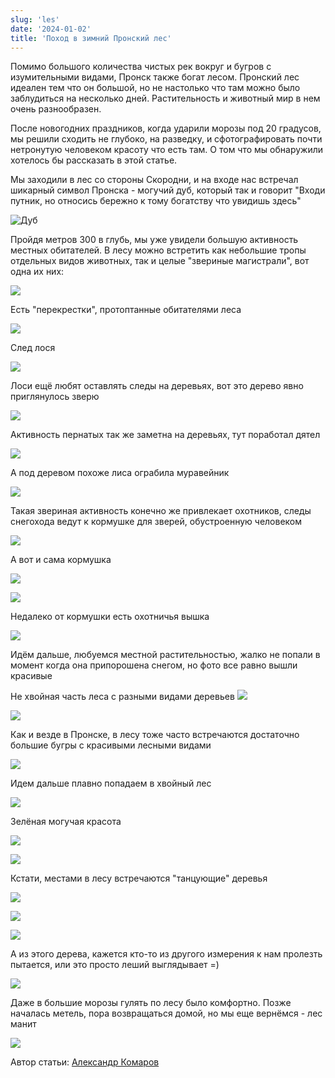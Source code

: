 ```yaml
---
slug: 'les'
date: '2024-01-02'
title: 'Поход в зимний Пронский лес'
---
```


Помимо большого количества чистых рек вокруг и бугров с изумительными видами, Пронск также богат лесом. Пронский лес идеален тем что он большой, но не настолько что там можно было заблудиться на несколько дней. Растительность и животный мир в нем очень разнообразен.

После новогодних праздников, когда ударили морозы под 20 градусов, мы решили сходить не глубоко, на разведку, и сфотографировать почти нетронутую человеком красоту что есть там. О том что мы обнаружили хотелось бы рассказать в этой статье.

Мы заходили в лес со стороны Скородни, и на входе нас встречал шикарный символ Пронска - могучий дуб, который так и говорит "Входи путник, но относись бережно к тому богатству что увидишь здесь"

![Дуб](https://sun9-74.userapi.com/impg/nzGXl3iAi36TgALD5VA91_mzRVR_XZuYaTk9xg/4U0zaH95TWY.jpg?size=2560x1707&quality=95&sign=cb47d61530085a1bad8e74e4186ee11a&type=album)

Пройдя метров 300 в глубь, мы уже увидели большую активность местных обитателей. В лесу можно встретить как небольшие тропы отдельных видов животных, так и целые "звериные магистрали", вот одна их них:

![](https://sun9-8.userapi.com/impg/gT5hagelfl6vcpIl2bhOJjt91b60mVhv8lsCaw/W3MPsKm3Ndo.jpg?size=2560x1707&quality=95&sign=5151bb904bb03e0d003ac60a6b868673&type=album)

Есть "перекрестки", протоптанные обитателями леса

![](https://sun9-20.userapi.com/impg/hpqlQDTKg5QXVYg4c30wnf_ftzsPE7yEJgDS4Q/vGaq6wdRCKM.jpg?size=2560x1707&quality=95&sign=d55939cb99e24bf1a394aa559db6f4f6&type=album)

След лося

![](https://sun9-69.userapi.com/impg/PcLDYRSTuNUyQqNpDqt2YnSIErwEZU9qJxNOoQ/3_beEeIUV3k.jpg?size=2560x1707&quality=95&sign=45a7ecd423248f6d183d275c1c417762&type=album)

Лоси ещё любят оставлять следы на деревьях, вот это дерево явно приглянулось зверю

![](https://sun9-39.userapi.com/impg/ybJIbDIlIGPEc2h9nxgygie0wfwX3_bX51iuAQ/qmkNo1AKOKU.jpg?size=2560x1707&quality=95&sign=bbd7bfaba87ee01898bf3ffbed4ae259&type=album)

Активность пернатых так же заметна на деревьях, тут поработал дятел

![](https://sun9-37.userapi.com/impg/TPqVlGVyEPTVa2SwAIn07vqH_gMPyc_VU0b6cg/g0TLaDKiIDU.jpg?size=2560x1707&quality=95&sign=a36be6f9f8ea408a2e9dfe62c6adfeeb&type=album)

А под деревом похоже лиса ограбила муравейник

![](https://sun9-17.userapi.com/impg/QqlrFNrE1D8_WIFt8Dd6o92KP84xMPFx-E_riQ/K0hWoXxL44I.jpg?size=2560x1707&quality=95&sign=c9ed50a6f4275a4a5cce22560dc4a521&type=album)

Такая звериная активность конечно же привлекает охотников, следы снегохода ведут к кормушке для зверей, обустроенную человеком

![](https://sun9-19.userapi.com/impg/AnMgNM7TD68vgdyHrYUuas-cvv4mW38OVIBo0w/5325PnR5ghw.jpg?size=2560x1707&quality=95&sign=d574b4cc116f99381b9fcd526aa43a61&type=album)

А вот и сама кормушка

![](https://sun9-28.userapi.com/impg/KkVwQ_raRM3nrXFBlHs3kV3-vQLnd6ygIVp1sg/KdgHvLGb7NI.jpg?size=2560x1707&quality=95&sign=a0e8a6f207c1436d4d52bdb9a0c2f57c&type=album)

![](https://sun9-69.userapi.com/impg/QYLYjrzUwyTy5_Xlm79YMEIr0CzHHSBaxbU7qA/lDSgw3sWzdA.jpg?size=2560x1707&quality=95&sign=4dbd82e20a0df5ff8c4d9be7985b9320&type=album)

Недалеко от кормушки есть охотничья вышка

![](https://sun9-73.userapi.com/impg/wcyM3QdL8NYsUz9A79tEoo9UfOeQJlUdsE7_Bg/rMjVORv-Xpo.jpg?size=2560x1707&quality=95&sign=9b36c5f4a1ce3d1986821e0779475ed7&type=album)

Идём дальше, любуемся местной растительностью, жалко не попали в момент когда она припорошена снегом, но фото все равно вышли красивые

Не хвойная часть леса с разными видами деревьев
![](https://sun9-55.userapi.com/impg/KNwIrBAUd5bANmV3hX5qRGLttoDOImfUR3h6rw/cCnhquTHQaQ.jpg?size=2560x1707&quality=95&sign=1dc9de05b5fd57b81f26ef8e16187317&type=album)

![](https://sun9-32.userapi.com/impg/TMlh5Adx3S_pqK3hn3IFBIaY_rXEAZI02MDofA/UTxjn7Zsz98.jpg?size=2560x1707&quality=95&sign=7961574fbf053ec0ae4c71974fc2e76d&type=album)

Как и везде в Пронске, в лесу тоже часто встречаются достаточно большие бугры с красивыми лесными видами

![](https://sun9-7.userapi.com/impg/pxaMSD2l8yndO46H3ic-oRhij5UZ3HNjzYWwfw/vDfMlhQQGoU.jpg?size=2560x1707&quality=95&sign=000590c44da142c30073788f5bbb9159&type=album)

Идем дальше плавно попадаем в хвойный лес

![](https://sun9-47.userapi.com/impg/Smwcvj3yIii7-Fg2LfTjdUjnngFWS56ptlD9NQ/PVmV9o2ZCoA.jpg?size=2560x1707&quality=95&sign=6810927c3e964b6cea93f00590013157&type=album)

Зелёная могучая красота

![](https://sun9-58.userapi.com/impg/O5bcZsz9SOk1gT4FjMOjf1h3ihag65zMCMLceA/pWk_P5GO78U.jpg?size=2560x1707&quality=95&sign=dd6b6afa94f0d6e413f7b8aa5b675015&type=album)

![](https://sun9-56.userapi.com/impg/adpcf3ZQJgKJZhCFiew-Cg2YriPRqaPKb_1kpQ/D63m-MlDbPY.jpg?size=2560x1707&quality=95&sign=ab62773754ff314aae95df7ac96e9357&type=album)

Кстати, местами в лесу встречаются "танцующие" деревья

![](https://sun9-69.userapi.com/impg/QeHU1kGxp3z_EAmKd7Nv398KD8rI7M5P4owVjg/8vvQiq4-gJY.jpg?size=2560x1707&quality=95&sign=0eeb9dfb75f2763e68b7bcc24db47bfb&type=album)

![](https://sun9-36.userapi.com/impg/2ivSlDpSwQkFcCrVwinsoeBi-hzMAn_FgG32tg/EbjCKl3ZX_A.jpg?size=2560x1707&quality=95&sign=0d1b6168d3ba2e59407966925d2fa4f2&type=album)

![](https://sun1-26.userapi.com/impg/VSjXcFhtswNqrv3hZHwnAxa6Neb8t2dTw1CDEQ/fMV15RbSbKU.jpg?size=2560x1707&quality=95&sign=900d086083e28f151674b38b530a7e45&type=album)

А из этого дерева, кажется кто-то из другого измерения к нам пролезть пытается, или это просто леший выглядывает =\)

![](https://sun9-9.userapi.com/impg/9U7fPQ1ce0KWIouCM0icU_fBtk7Dq3UlapWhsg/9HJqg59qn5o.jpg?size=2560x1707&quality=95&sign=4a8c21464e76385c812887f2e2ad8ad5&type=album)

Даже в большие морозы гулять по лесу было комфортно. Позже началась метель, пора возвращаться домой, но мы еще вернёмся - лес манит

![](https://sun9-40.userapi.com/impg/9JzfrM3AtkoZ70fliWtpfchz4ixV44E0gtPm5A/KqkeBWvDBjE.jpg?size=2560x1707&quality=95&sign=c3a4516847335570720cca3e604f34d0&type=album)

Автор статьи: [Александр Комаров](https://vk.com/a_s_komarov)
